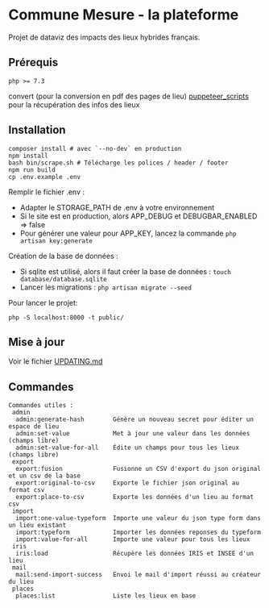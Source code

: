 # Commune Mesure - la plateforme

Projet de dataviz des impacts des lieux hybrides français.

## Prérequis

```
php >= 7.3
```

convert (pour la conversion en pdf des pages de lieu)
[puppeteer_scripts](https://github.com/24eme/puppeteer_scripts) pour la récupération des infos des lieux

## Installation

```
composer install # avec `--no-dev` en production
npm install
bash bin/scrape.sh # Télécharge les polices / header / footer
npm run build
cp .env.example .env
```

Remplir le fichier .env :
* Adapter le STORAGE_PATH de .env à votre environnement
* Si le site est en production, alors APP_DEBUG et DEBUGBAR_ENABLED => false
* Pour générer une valeur pour APP_KEY, lancez la commande `php artisan key:generate`


Création de la base de données :
* Si sqlite est utilisé, alors il faut créer la base de données : `touch database/database.sqlite`
* Lancer les migrations : `php artisan migrate --seed`


Pour lancer le projet: 

    php -S localhost:8000 -t public/ 

## Mise à jour

Voir le fichier [UPDATING.md](UPDATING.md)

## Commandes

```
Commandes utiles :
 admin
  admin:generate-hash        Génère un nouveau secret pour éditer un espace de lieu
  admin:set-value            Met à jour une valeur dans les données (champs libre)
  admin:set-value-for-all    Édite un champs pour tous les lieux (champs libre)
 export
  export:fusion              Fusionne un CSV d'export du json original et un csv de la base
  export:original-to-csv     Exporte le fichier json original au format csv
  export:place-to-csv        Exporte les données d'un lieu au format csv
 import
  import:one-value-typeform  Importe une valeur du json type form dans un lieu existant
  import:typeform            Importer les données reponses du typeform
  import:value-for-all       Importe une valeur pour tous les lieux
 iris
  iris:load                  Récupère les données IRIS et INSEE d'un lieu
 mail
  mail:send-import-success   Envoi le mail d'import réussi au créateur du lieu
 places
  places:list                Liste les lieux en base
```
